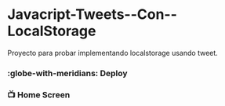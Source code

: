 # Javacript-Tweets--Con--LocalStorage
Proyecto para probar implementando localstorage usando tweet. 

### :globe-with-meridians: Deploy 

### :tv: Home Screen
